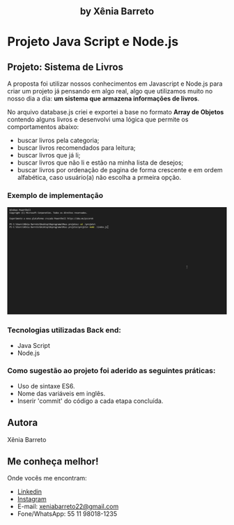 </h1>
<h2 align="center">
  <p align="center">by Xênia Barreto <p>
</h2>

# Projeto Java Script e Node.js



## Projeto: Sistema de Livros

A proposta foi utilizar nossos conhecimentos em Javascript e Node.js para criar um projeto já pensando em algo real, algo que utilizamos muito no nosso dia a dia: **um sistema que armazena informações de livros**. 

No arquivo database.js criei e exportei a base no formato **Array de Objetos** contendo alguns livros e desenvolvi uma lógica que permite os comportamentos abaixo:
  - buscar livros pela categoria; 
  - buscar livros recomendados para leitura;
  - buscar livros que já li;
  - buscar livros que não li e estão na minha lista de desejos;
  - buscar livros por ordenação de pagina de forma crescente e em ordem alfabética, caso usuário(a) não escolha a prmeira opção. 

 
### Exemplo de implementação



<img src="./img/projeto_books.gif" />



### Tecnologias utilizadas Back end: 


- Java Script
- Node.js

### Como sugestão ao projeto foi aderido as seguintes práticas: 


- Uso de sintaxe ES6.
- Nome das variáveis em inglês.
- Inserir 'commit' do código a cada etapa concluída.


##  Autora
  Xênia Barreto


##  Me conheça melhor! 
  Onde vocês me encontram:
  - [Linkedin](https://www.linkedin.com/in/x%C3%AAnia-barreto-020334209/)
  - [Instagram](https://www.instagram.com/xeniabarreto/)
  - E-mail: xeniabarreto22@gmail.com
  - Fone/WhatsApp: 55 11 98018-1235